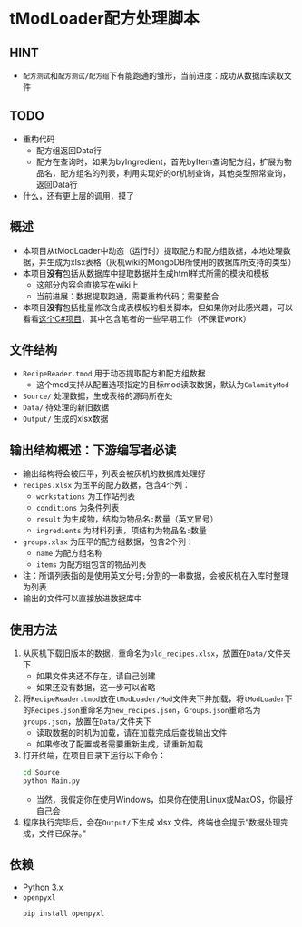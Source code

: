 # tModLoader配方处理脚本

## HINT
- `配方测试`和`配方测试/配方组`下有能跑通的雏形，当前进度：成功从数据库读取文件

## TODO
- 重构代码
  - 配方组返回Data行
  - 配方在查询时，如果为byIngredient，首先byItem查询配方组，扩展为物品名，配方组名的列表，利用实现好的or机制查询，其他类型照常查询，返回Data行
- 什么，还有更上层的调用，摸了

## 概述
- 本项目从tModLoader中动态（运行时）提取配方和配方组数据，本地处理数据，并生成为xlsx表格（灰机wiki的MongoDB所使用的数据库所支持的类型）
- 本项目**没有**包括从数据库中提取数据并生成html样式所需的模块和模板
  - 这部分内容会直接写在wiki上
  - 当前进展：数据提取跑通，需要重构代码；需要整合
- 本项目**没有**包括批量修改合成表模板的相关脚本，但如果你对此感兴趣，可以看看[这个C#项目](https://github.com/riiiiiiin/MWEditor)，其中包含笔者的一些早期工作（不保证work）

## 文件结构
- `RecipeReader.tmod` 用于动态提取配方和配方组数据
  - 这个mod支持从配置选项指定的目标mod读取数据，默认为`CalamityMod`
- `Source/` 处理数据，生成表格的源码所在处
- `Data/` 待处理的新旧数据
- `Output/` 生成的xlsx数据

## 输出结构概述：下游编写者必读
- 输出结构将会被压平，列表会被灰机的数据库处理好
- `recipes.xlsx` 为压平的配方数据，包含4个列：
  - `workstations` 为工作站列表
  - `conditions` 为条件列表
  - `result` 为生成物，结构为物品名`:`数量（英文冒号）
  - `ingredients` 为材料列表，项结构为物品名`:`数量
- `groups.xlsx` 为压平的配方组数据，包含2个列：
  - `name` 为配方组名称
  - `items` 为配方组包含的物品列表
- 注：所谓列表指的是使用英文分号`;`分割的一串数据，会被灰机在入库时整理为列表
- 输出的文件可以直接放进数据库中

## 使用方法
1. 从灰机下载旧版本的数据，重命名为`old_recipes.xlsx`，放置在`Data/`文件夹下
   - 如果文件夹还不存在，请自己创建
   - 如果还没有数据，这一步可以省略
2. 将`RecipeReader.tmod`放在`tModLoader/Mod`文件夹下并加载，将`tModLoader`下的`Recipes.json`重命名为`new_recipes.json`，`Groups.json`重命名为`groups.json`，放置在`Data/`文件夹下
   - 读取数据的时机为加载，请在加载完成后查找输出文件
   - 如果修改了配置或者需要重新生成，请重新加载
3. 打开终端，在项目目录下运行以下命令：
    ```sh
    cd Source
    python Main.py
    ```
    - 当然，我假定你在使用Windows，如果你在使用Linux或MaxOS，你最好自己会
4. 程序执行完毕后，会在`Output/`下生成 xlsx 文件，终端也会提示“数据处理完成，文件已保存。”

## 依赖
- Python 3.x
- `openpyxl`
    ```sh
    pip install openpyxl
    ```
